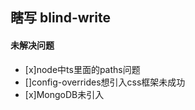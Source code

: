 ## 瞎写 blind-write

#### 未解决问题
- [x]node中ts里面的paths问题 
- []config-overrides想引入css框架未成功
- [x]MongoDB未引入
